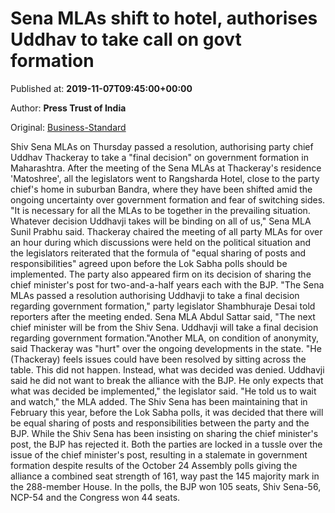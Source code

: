 
# Sena MLAs shift to hotel, authorises Uddhav to take call on govt formation

Published at: **2019-11-07T09:45:00+00:00**

Author: **Press Trust of India**

Original: [Business-Standard](https://www.business-standard.com/article/pti-stories/sena-authorises-uddhav-to-take-final-call-on-govt-formation-119110700787_1.html)

Shiv Sena MLAs on Thursday passed a resolution, authorising party chief Uddhav Thackeray to take a "final decision" on government formation in Maharashtra.
After the meeting of the Sena MLAs at Thackeray's residence 'Matoshree', all the legislators went to Rangsharda Hotel, close to the party chief's home in suburban Bandra, where they have been shifted amid the ongoing uncertainty over government formation and fear of switching sides.
"It is necessary for all the MLAs to be together in the prevailing situation. Whatever decision Uddhavji takes will be binding on all of us," Sena MLA Sunil Prabhu said.
Thackeray chaired the meeting of all party MLAs for over an hour during which discussions were held on the political situation and the legislators reiterated that the formula of "equal sharing of posts and responsibilities" agreed upon before the Lok Sabha polls should be implemented.
The party also appeared firm on its decision of sharing the chief minister's post for two-and-a-half years each with the BJP.
"The Sena MLAs passed a resolution authorising Uddhavji to take a final decision regarding government formation," party legislator Shambhuraje Desai told reporters after the meeting ended.
Sena MLA Abdul Sattar said, "The next chief minister will be from the Shiv Sena. Uddhavji will take a final decision regarding government formation."Another MLA, on condition of anonymity, said Thackeray was "hurt" over the ongoing developments in the state.
"He (Thackeray) feels issues could have been resolved by sitting across the table. This did not happen. Instead, what was decided was denied. Uddhavji said he did not want to break the alliance with the BJP. He only expects that what was decided be implemented," the legislator said.
"He told us to wait and watch," the MLA added.
The Shiv Sena has been maintaining that in February this year, before the Lok Sabha polls, it was decided that there will be equal sharing of posts and responsibilities between the party and the BJP.
While the Shiv Sena has been insisting on sharing the chief minister's post, the BJP has rejected it.
Both the parties are locked in a tussle over the issue of the chief minister's post, resulting in a stalemate in government formation despite results of the October 24 Assembly polls giving the alliance a combined seat strength of 161, way past the 145 majority mark in the 288-member House.
In the polls, the BJP won 105 seats, Shiv Sena-56, NCP-54 and the Congress won 44 seats.
